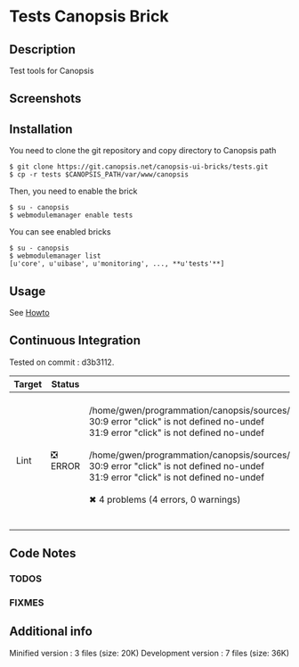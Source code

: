 # Tests Canopsis Brick

## Description

Test tools for Canopsis

## Screenshots



## Installation

You need to clone the git repository and copy directory to Canopsis path

    $ git clone https://git.canopsis.net/canopsis-ui-bricks/tests.git
    $ cp -r tests $CANOPSIS_PATH/var/www/canopsis

Then, you need to enable the brick

    $ su - canopsis
    $ webmodulemanager enable tests

You can see enabled bricks

    $ su - canopsis
    $ webmodulemanager list
    [u'core', u'uibase', u'monitoring', ..., **u'tests'**]

## Usage

See [Howto](https://git.canopsis.net/canopsis-ui-bricks/tests/blob/master/doc/index.rst)

## Continuous Integration

Tested on commit : d3b3112.

| Target | Status | Log |
| ------ | ------ | --- |
| Lint   | :negative_squared_cross_mark: ERROR | <br>/home/gwen/programmation/canopsis/sources/webcore/src/canopsis/tests/src/testhelpers/activateEditMode.js<br>  30:9  error  "click" is not defined  no-undef<br>  31:9  error  "click" is not defined  no-undef<br><br>/home/gwen/programmation/canopsis/sources/webcore/src/canopsis/tests/src/testhelpers/deactivateEditMode.js<br>  30:9  error  "click" is not defined  no-undef<br>  31:9  error  "click" is not defined  no-undef<br><br>✖ 4 problems (4 errors, 0 warnings)<br><br> |

## Code Notes

### TODOS



### FIXMES



## Additional info

Minified version : 3 files (size: 20K)
Development version : 7 files (size: 36K)
